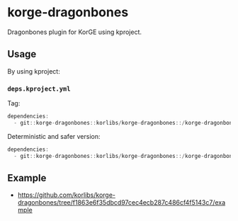 # korge-dragonbones

Dragonbones plugin for KorGE using kproject.

## Usage

By using kproject:

### `deps.kproject.yml`

Tag:

```kotlin
dependencies:
  - git::korge-dragonbones::korlibs/korge-dragonbones::/korge-dragonbones::v0.0.3
```

Deterministic and safer version:

```kotlin
dependencies:
  - git::korge-dragonbones::korlibs/korge-dragonbones::/korge-dragonbones::d6e5475a8f40f785a6a9c5699cebea5abe9eaff7
```

## Example

* <https://github.com/korlibs/korge-dragonbones/tree/f1863e6f35dbcd97cec4ecb287c486cf4f5143c7/example>
